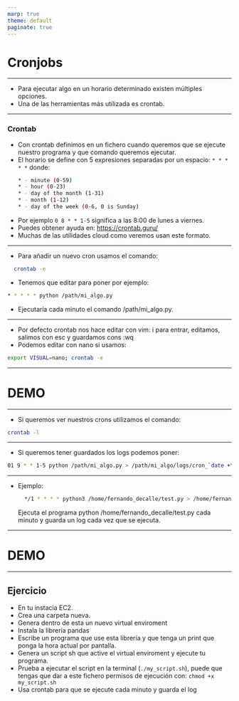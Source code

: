 ```yaml
---
marp: true
theme: default
paginate: true
---
```


<style>
img[alt~="center"] {
  display: block;
  margin: 0 auto;
}
</style>

# Cronjobs

---

- Para ejecutar algo en un horario determinado existen múltiples opciones.
- Una de las herramientas más utilizada es crontab.

---

### Crontab

- Con crontab definimos en un fichero cuando queremos que se ejecute nuestro programa y que comando queremos ejecutar.
- El horario se define con 5 expresiones separadas por un espacio: ```* * * * *``` donde:
    ```bash
    * - minute (0-59)
    * - hour (0-23)
    * - day of the month (1-31)
    * - month (1-12)
    * - day of the week (0-6, 0 is Sunday)
- Por ejemplo ```0 8 * * 1-5``` significa a las 8:00 de lunes a viernes.
- Puedes obtener ayuda en: https://crontab.guru/
- Muchas de las utilidades cloud como veremos usan este formato.

---

- Para añadir un nuevo cron usamos el comando:
```bash  
  crontab -e
```
- Tenemos que editar para poner por ejemplo:
```bash
* * * * * python /path/mi_algo.py
```
- Ejecutaría cada minuto el comando /path/mi_algo.py.

---
- Por defecto crontab nos hace editar con vim: i para entrar, editamos, salimos con esc y guardamos cons :wq
- Podemos editar con nano si usamos:
```bash
export VISUAL=nano; crontab -e
```

---

# DEMO

---

- Si queremos ver nuestros crons utilizamos el comando:
```bash  
crontab -l
```

----

- Si queremos tener guardados los logs podemos poner:
```bash
01 9 * * 1-5 python /path/mi_algo.py > /path/mi_algo/logs/cron_`date +\%Y-\%m-\%d_\%H:\%M:\%S`.log 2>&1
```

---


- Ejemplo:
  ```bash  
    */1 * * * * python3 /home/fernando_decalle/test.py > /home/fernando_decalle/cron_`date +\%Y-\%m-\%d_\%H:\%M:\%S`.log 2>&1 
  ```
  Ejecuta el programa python /home/fernando_decalle/test.py cada minuto y guarda un log cada vez que se ejecuta.

---

# DEMO

---
## Ejercicio

- En tu instacia EC2.
- Crea una carpeta nueva.
- Genera dentro de esta un nuevo virtual enviroment
- Instala la librería pandas
- Escribe un programa que use esta librería y que tenga un print que ponga la hora actual por pantalla.
- Genera un script sh que active el virtual enviroment y ejecute tu programa.
- Prueba a ejecutar el script en la terminal (```./my_script.sh```), puede que tengas que dar a este fichero permisos de ejecución con: ```chmod +x my_script.sh```
- Usa crontab para que se ejecute cada minuto y guarda el log
